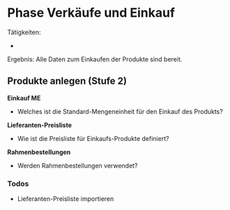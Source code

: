 # Phase Verkäufe und Einkauf

Tätigkeiten:

* 

Ergebnis: Alle Daten zum Einkaufen der Produkte sind bereit.

## Produkte anlegen (Stufe 2)

**Einkauf ME**

- Welches ist die Standard-Mengeneinheit für den Einkauf des Produkts?

**Lieferanten-Preisliste**

- Wie ist die Preisliste für Einkaufs-Produkte definiert?

**Rahmenbestellungen**

- Werden Rahmenbestellungen verwendet?

### Todos

- Lieferanten-Preisliste importieren
